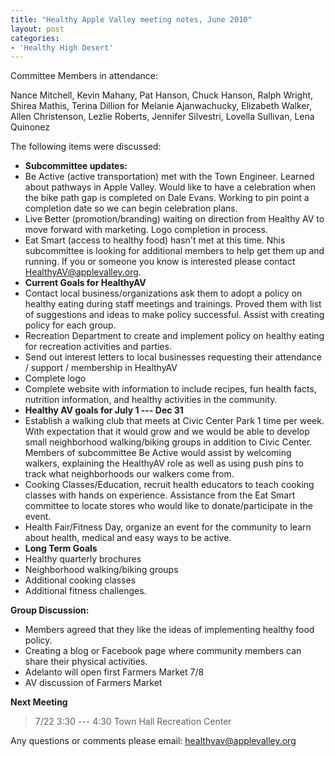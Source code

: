 ```yaml
---
title: "Healthy Apple Valley meeting notes, June 2010"
layout: post
categories:
- 'Healthy High Desert'
---
```


Committee Members in attendance:

Nance Mitchell, Kevin Mahany, Pat Hanson, Chuck Hanson, Ralph Wright, Shirea Mathis, Terina Dillion for Melanie Ajanwachucky, Elizabeth Walker, Allen Christenson, Lezlie Roberts, Jennifer Silvestri, Lovella Sullivan, Lena Quinonez

The following items were discussed:

- **Subcommittee updates:**
- Be Active (active transportation) met with the Town Engineer. Learned about pathways in Apple Valley. Would like to have a celebration when the bike path gap is completed on Dale Evans. Working to pin point a completion date so we can begin celebration plans.
- Live Better (promotion/branding) waiting on direction from Healthy AV to move forward with marketing. Logo completion in process.
- Eat Smart (access to healthy food) hasn't met at this time. Nhis subcommittee is looking for additional members to help get them up and running. If you or someone you know is interested please contact HealthyAV@applevalley.org.
- **Current Goals for HealthyAV**
- Contact local business/organizations ask them to adopt a policy on healthy eating during staff meetings and trainings. Proved them with list of suggestions and ideas to make policy successful. Assist with creating policy for each group.
- Recreation Department to create and implement policy on healthy eating for recreation activities and parties.
- Send out interest letters to local businesses requesting their attendance / support / membership in HealthyAV
- Complete logo
- Complete website with information to include recipes, fun health facts, nutrition information, and healthy activities in the community.
- **Healthy AV goals for July 1 --- Dec 31**
- Establish a walking club that meets at Civic Center Park 1 time per week. With expectation that it would grow and we would be able to develop small neighborhood walking/biking groups in addition to Civic Center. Members of subcommittee Be Active would assist by welcoming walkers, explaining the HealthyAV role as well as using push pins to track what neighborhoods our walkers come from.
- Cooking Classes/Education, recruit health educators to teach cooking classes with hands on experience. Assistance from the Eat Smart committee to locate stores who would like to donate/participate in the event.
- Health Fair/Fitness Day, organize an event for the community to learn about health, medical and easy ways to be active.
- **Long Term Goals**
- Healthy quarterly brochures
- Neighborhood walking/biking groups
- Additional cooking classes
- Additional fitness challenges.

**Group Discussion:**

- Members agreed that they like the ideas of implementing healthy food policy.
- Creating a blog or Facebook page where community members can share their physical activities.
- Adelanto will open first Farmers Market 7/8
- AV discussion of Farmers Market

**Next Meeting**

> 7/22 3:30 --- 4:30
> Town Hall Recreation Center

Any questions or comments please email: healthyav@applevalley.org